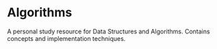 # Algorithms 
A personal study resource for Data Structures and Algorithms. Contains concepts and implementation techniques.  
